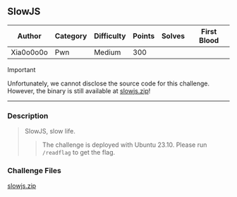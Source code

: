 ## SlowJS

| Author    | Category | Difficulty | Points | Solves | First Blood |
| --------- | -------- | ---------- | ------ | ------ | ----------- |
| Xia0o0o0o | Pwn      | Medium     | 300    |        |             |

> [!IMPORTANT]
> Unfortunately, we cannot disclose the source code for this challenge. However, the binary is still available at [slowjs.zip](dist)!

---

### Description

> SlowJS, slow life.
> 
> > The challenge is deployed with Ubuntu 23.10. Please run `/readflag` to get the flag.

### Challenge Files

[slowjs.zip](dist)
